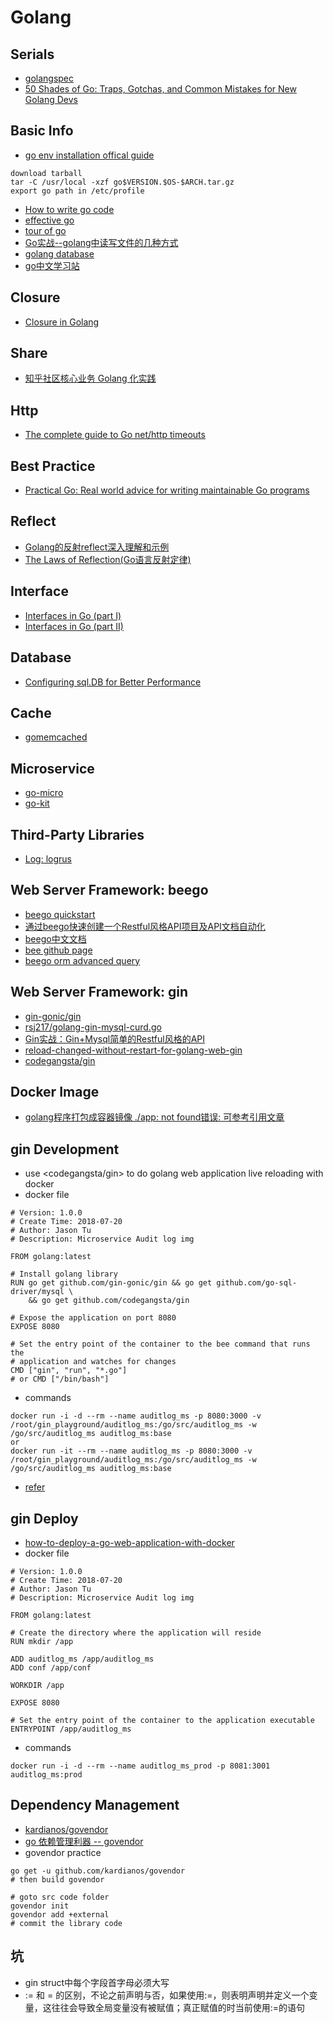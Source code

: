 # Golang

## Serials
* [golangspec][32]
* [50 Shades of Go: Traps, Gotchas, and Common Mistakes for New Golang Devs][34]

## Basic Info
* [go env installation offical guide][1]
```
download tarball
tar -C /usr/local -xzf go$VERSION.$OS-$ARCH.tar.gz
export go path in /etc/profile
```
* [How to write go code][2]
* [effective go][3]
* [tour of go][4]
* [Go实战--golang中读写文件的几种方式][13]
* [golang database][14]
* [go中文学习站][15]

## Closure
* [Closure in Golang][33]

## Share
* [知乎社区核心业务 Golang 化实践][29]

## Http
* [The complete guide to Go net/http timeouts][28]

## Best Practice
* [Practical Go: Real world advice for writing maintainable Go programs][27]

## Reflect
* [Golang的反射reflect深入理解和示例][23]
* [The Laws of Reflection(Go语言反射定律)][26]

## Interface
* [Interfaces in Go (part I)][30]
* [Interfaces in Go (part II)][31]

## Database
* [Configuring sql.DB for Better Performance][22]

## Cache
* [gomemcached][24]

## Microservice
* [go-micro][35]
* [go-kit][36]

## Third-Party Libraries
* [Log: logrus][20]

## Web Server Framework: beego
* [beego quickstart][5]
* [通过beego快速创建一个Restful风格API项目及API文档自动化][6]
* [beego中文文档][7]
* [bee github page][8]
* [beego orm advanced query][9]

## Web Server Framework: gin
* [gin-gonic/gin][12]
* [rsj217/golang-gin-mysql-curd.go][10]
* [Gin实战：Gin+Mysql简单的Restful风格的API][11]
* [reload-changed-without-restart-for-golang-web-gin][17]
* [codegangsta/gin][18]

## Docker Image
* [golang程序打包成容器镜像 ./app: not found错误: 可参考引用文章][21]

## gin Development
* use <codegangsta/gin> to do golang web application live reloading with docker
* docker file
```
# Version: 1.0.0
# Create Time: 2018-07-20
# Author: Jason Tu
# Description: Microservice Audit log img

FROM golang:latest

# Install golang library
RUN go get github.com/gin-gonic/gin && go get github.com/go-sql-driver/mysql \
    && go get github.com/codegangsta/gin

# Expose the application on port 8080
EXPOSE 8080

# Set the entry point of the container to the bee command that runs the
# application and watches for changes
CMD ["gin", "run", "*.go"]
# or CMD ["/bin/bash"]
```
* commands
```
docker run -i -d --rm --name auditlog_ms -p 8080:3000 -v /root/gin_playground/auditlog_ms:/go/src/auditlog_ms -w /go/src/auditlog_ms auditlog_ms:base
or
docker run -it --rm --name auditlog_ms -p 8080:3000 -v /root/gin_playground/auditlog_ms:/go/src/auditlog_ms -w /go/src/auditlog_ms auditlog_ms:base
```
* [refer][17]

## gin Deploy
* [how-to-deploy-a-go-web-application-with-docker][16]
* docker file
```
# Version: 1.0.0
# Create Time: 2018-07-20
# Author: Jason Tu
# Description: Microservice Audit log img

FROM golang:latest

# Create the directory where the application will reside
RUN mkdir /app

ADD auditlog_ms /app/auditlog_ms
ADD conf /app/conf

WORKDIR /app

EXPOSE 8080

# Set the entry point of the container to the application executable
ENTRYPOINT /app/auditlog_ms
```
* commands
```
docker run -i -d --rm --name auditlog_ms_prod -p 8081:3001 auditlog_ms:prod
```

## Dependency Management
* [kardianos/govendor][19]
* [go 依赖管理利器 -- govendor][25]
* govendor practice
```
go get -u github.com/kardianos/govendor
# then build govendor

# goto src code folder
govendor init
govendor add +external
# commit the library code
```

## 坑
* gin struct中每个字段首字母必须大写
* := 和 = 的区别，不论之前声明与否，如果使用:=，则表明声明并定义一个变量，这往往会导致全局变量没有被赋值；真正赋值的时当前使用:=的语句
 

[1]: https://golang.org/doc/install
[2]: https://golang.org/doc/code.html#Workspaces
[3]: https://golang.org/doc/effective_go.html
[4]: https://tour.golang.org/
[5]: https://beego.me/quickstart
[6]: https://www.cnblogs.com/huligong1234/p/4707282.html
[7]: https://beego.me/docs/intro/ 
[8]: https://github.com/beego/bee
[9]: https://beego.me/docs/mvc/model/query.md
[10]: https://gist.github.com/rsj217/26492af115a083876570f003c64df118#file-golang-gin-mysql-restful-1-go
[11]: https://www.jianshu.com/p/a3f63b5da74c
[12]: https://github.com/gin-gonic/gin
[13]: https://blog.csdn.net/wangshubo1989/article/details/74777112/
[14]: http://go-database-sql.org/index.html
[15]: https://studygolang.com/pkgdoc
[16]: https://semaphoreci.com/community/tutorials/how-to-deploy-a-go-web-application-with-docker
[17]: http://www.itfanr.cc/2017/08/01/reload-changed-without-restart-for-golang-web-gin/
[18]: https://github.com/codegangsta/gin
[19]: https://github.com/kardianos/govendor
[20]: https://github.com/sirupsen/logrus
[21]: http://windgreen.me/2018/08/14/golang%E7%A8%8B%E5%BA%8F%E6%89%93%E5%8C%85%E6%88%90%E5%AE%B9%E5%99%A8%E9%95%9C%E5%83%8F-app-not-found%E9%94%99%E8%AF%AF/
[22]: https://www.alexedwards.net/blog/configuring-sqldb
[23]: https://juejin.im/post/5a75a4fb5188257a82110544
[24]: https://github.com/bradfitz/gomemcache
[25]: https://blog.csdn.net/yeasy/article/details/65935864
[26]: https://studygolang.com/articles/5834
[27]: https://dave.cheney.net/practical-go/presentations/qcon-china.html
[28]: https://blog.cloudflare.com/the-complete-guide-to-golang-net-http-timeouts/
[29]: https://zhuanlan.zhihu.com/p/48039838?hmsr=toutiao.io&utm_medium=toutiao.io&utm_source=toutiao.io
[30]: https://medium.com/golangspec/interfaces-in-go-part-i-4ae53a97479c
[31]: https://medium.com/golangspec/interfaces-in-go-part-ii-d5057ffdb0a6
[32]: https://medium.com/golangspec
[33]: https://www.jianshu.com/p/3934e62d78a1
[34]: http://devs.cloudimmunity.com/gotchas-and-common-mistakes-in-go-golang/index.html#closure_for_it_vars
[35]: https://github.com/micro/go-micro
[36]: https://github.com/go-kit/kit
